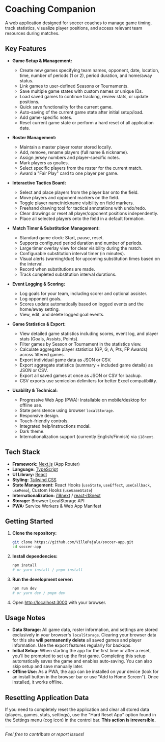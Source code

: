 # Coaching Companion

A web application designed for soccer coaches to manage game timing, track statistics, visualize player positions, and access relevant team resources during matches.

## Key Features

*   **Game Setup & Management:**
    *   Create new games specifying team names, opponent, date, location, time, number of periods (1 or 2), period duration, and home/away status.
    *   Link games to user-defined Seasons or Tournaments.
    *   Save multiple game states with custom names or unique IDs.
    *   Load saved games to continue tracking, review stats, or update positions.
    *   Quick save functionality for the current game.
    *   Auto-saving of the current game state after initial setup/load.
    *   Add game-specific notes.
    *   Reset current game state or perform a hard reset of all application data.

*   **Roster Management:**
    *   Maintain a master player roster stored locally.
    *   Add, remove, rename players (full name & nickname).
    *   Assign jersey numbers and player-specific notes.
    *   Mark players as goalies.
    *   Select specific players from the roster for the current match.
    *   Award a "Fair Play" card to one player per game.

*   **Interactive Tactics Board:**
    *   Select and place players from the player bar onto the field.
    *   Move players and opponent markers on the field.
    *   Toggle player name/nickname visibility on field markers.
    *   Freehand drawing tool for tactical annotations with undo/redo.
    *   Clear drawings or reset all player/opponent positions independently.
    *   Place all selected players onto the field in a default formation.

*   **Match Timer & Substitution Management:**
    *   Standard game clock: Start, pause, reset.
    *   Supports configured period duration and number of periods.
    *   Large timer overlay view for clear visibility during the match.
    *   Configurable substitution interval timer (in minutes).
    *   Visual alerts (warning/due) for upcoming substitution times based on the interval.
    *   Record when substitutions are made.
    *   Track completed substitution interval durations.

*   **Event Logging & Scoring:**
    *   Log goals for your team, including scorer and optional assister.
    *   Log opponent goals.
    *   Scores update automatically based on logged events and the home/away setting.
    *   View, edit, and delete logged goal events.

*   **Game Statistics & Export:**
    *   View detailed game statistics including scores, event log, and player stats (Goals, Assists, Points).
    *   Filter games by Season or Tournament in the statistics view.
    *   Calculate aggregate player statistics (GP, G, A, Pts, FP Awards) across filtered games.
    *   Export individual game data as JSON or CSV.
    *   Export aggregate statistics (summary + included game details) as JSON or CSV.
    *   Export all saved games at once as JSON or CSV for backup.
    *   CSV exports use semicolon delimiters for better Excel compatibility.

*   **Usability & Technical:**
    *   Progressive Web App (PWA): Installable on mobile/desktop for offline use.
    *   State persistence using browser `localStorage`.
    *   Responsive design.
    *   Touch-friendly controls.
    *   Integrated help/instructions modal.
    *   Dark theme.
    *   Internationalization support (currently English/Finnish) via `i18next`.

## Tech Stack

*   **Framework:** [Next.js](https://nextjs.org/) (App Router)
*   **Language:** [TypeScript](https://www.typescriptlang.org/)
*   **UI Library:** [React](https://reactjs.org/)
*   **Styling:** [Tailwind CSS](https://tailwindcss.com/)
*   **State Management:** React Hooks (`useState`, `useEffect`, `useCallback`, `useMemo`), Custom Hooks (`useGameState`)
*   **Internationalization:** [i18next](https://www.i18next.com/) / [react-i18next](https://react.i18next.com/)
*   **Storage:** Browser LocalStorage API
*   **PWA:** Service Workers & Web App Manifest

## Getting Started

1.  **Clone the repository:**
    ```bash
    git clone https://github.com/VillePajala/soccer-app.git
    cd soccer-app
    ```

2.  **Install dependencies:**
    ```bash
    npm install
    # or yarn install / pnpm install
    ```

3.  **Run the development server:**
    ```bash
    npm run dev
    # or yarn dev / pnpm dev
    ```

4.  Open [http://localhost:3000](http://localhost:3000) with your browser.

## Usage Notes

*   **Data Storage:** All game data, roster information, and settings are stored exclusively in your browser's `localStorage`. Clearing your browser data for this site **will permanently delete** all saved games and player information. Use the export features regularly for backups.
*   **Initial Setup:** When starting the app for the first time or after a reset, you'll be prompted to set up the first game. Completing this setup automatically saves the game and enables auto-saving. You can also skip setup and save manually later.
*   **Offline Use:** As a PWA, the app can be installed on your device (look for an install button in the browser bar or use "Add to Home Screen"). Once installed, it works offline.

## Resetting Application Data

If you need to completely reset the application and clear all stored data (players, games, stats, settings), use the "Hard Reset App" option found in the Settings menu (cog icon) in the control bar. **This action is irreversible.**

---

*Feel free to contribute or report issues!*
